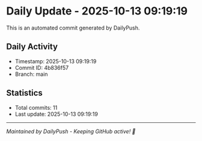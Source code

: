 # Daily Update - 2025-10-13 09:19:19

This is an automated commit generated by DailyPush.

## Daily Activity
- Timestamp: 2025-10-13 09:19:19
- Commit ID: 4b836f57
- Branch: main

## Statistics
- Total commits: 11
- Last update: 2025-10-13 09:19:19

---
*Maintained by DailyPush - Keeping GitHub active! 🚀*
